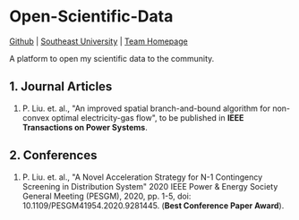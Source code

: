 # Open-Scientific-Data

[Github](https://github.com/TesLarry) | 
[Southeast University](https://www.seu.edu.cn/) |
[Team Homepage](http://www.seuwgu.icoc.cc/)

A platform to open my scientific data to the community.

## 1. Journal Articles

1. P. Liu. et. al., "An improved spatial branch-and-bound algorithm for non-convex optimal electricity-gas flow", to be published in **IEEE Transactions on Power Systems**.

## 2. Conferences

1. P. Liu. et. al., "A Novel Acceleration Strategy for N-1 Contingency Screening in Distribution System" 2020 IEEE Power & Energy Society General Meeting (PESGM), 2020, pp. 1-5, doi: 10.1109/PESGM41954.2020.9281445. (**Best Conference Paper Award**).
